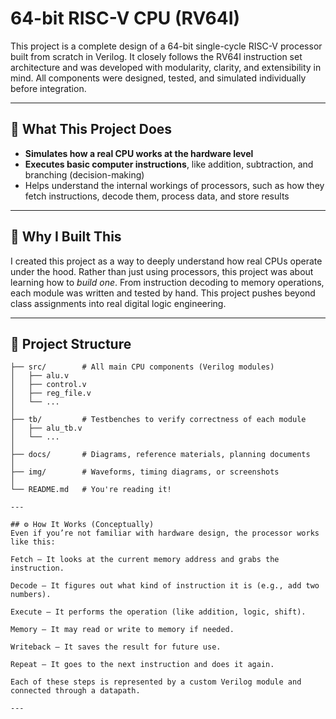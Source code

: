 # 64-bit RISC-V CPU (RV64I)

This project is a complete design of a 64-bit single-cycle RISC-V processor built from scratch in Verilog. It closely follows the RV64I instruction set architecture and was developed with modularity, clarity, and extensibility in mind. All components were designed, tested, and simulated individually before integration.

---

## 🚀 What This Project Does

- **Simulates how a real CPU works at the hardware level**
- **Executes basic computer instructions**, like addition, subtraction, and branching (decision-making)
- Helps understand the internal workings of processors, such as how they fetch instructions, decode them, process data, and store results

---

## 🧠 Why I Built This

I created this project as a way to deeply understand how real CPUs operate under the hood. Rather than just using processors, this project was about learning how to *build one*. From instruction decoding to memory operations, each module was written and tested by hand. This project pushes beyond class assignments into real digital logic engineering.

---

## 🧩 Project Structure

```text
├── src/        # All main CPU components (Verilog modules)
│   ├── alu.v
│   ├── control.v
│   ├── reg_file.v
│   └── ...
│
├── tb/         # Testbenches to verify correctness of each module
│   ├── alu_tb.v
│   └── ...
│
├── docs/       # Diagrams, reference materials, planning documents
│
├── img/        # Waveforms, timing diagrams, or screenshots
│
└── README.md   # You're reading it!

---

## ⚙️ How It Works (Conceptually)
Even if you’re not familiar with hardware design, the processor works like this:

Fetch – It looks at the current memory address and grabs the instruction.

Decode – It figures out what kind of instruction it is (e.g., add two numbers).

Execute – It performs the operation (like addition, logic, shift).

Memory – It may read or write to memory if needed.

Writeback – It saves the result for future use.

Repeat – It goes to the next instruction and does it again.

Each of these steps is represented by a custom Verilog module and connected through a datapath.

---

